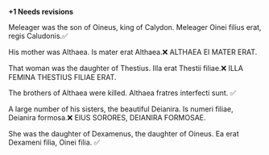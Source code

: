 **+1 Needs revisions**

Meleager was the son of Oineus, king of Calydon.
  Meleager Oinei filius erat, regis Caludonis.✅
  
His mother was Althaea. 
  Is mater erat Althaea.❌ ALTHAEA EI MATER ERAT. 
  
That woman was the daughter of Thestius.
  Illa erat Thestii filiae.❌ ILLA FEMINA THESTIUS FILIAE ERAT. 
  
The brothers of Althaea were killed.
  Althaea fratres interfecti sunt. ✅
  
A large number of his sisters, the beautiful Deianira.
Is numeri filiae, Deianira formosa.❌ EIUS SORORES, DEIANIRA FORMOSAE. 
  
She was the daughter of Dexamenus,  the daughter of Oineus.
  Ea erat Dexameni filia, Oinei filia. ✅
